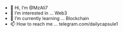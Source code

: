 - 👋 Hi, I’m @MzAli7
- 👀 I’m interested in ... Web3
- 🌱 I’m currently learning ... Blockchain
- 📫 How to reach me ... telegram.com/dailycapsule1

<!---
MzAli7/MzAli7 is a ✨ special ✨ repository because its `README.md` (this file) appears on your GitHub profile.
You can click the Preview link to take a look at your changes.
--->
